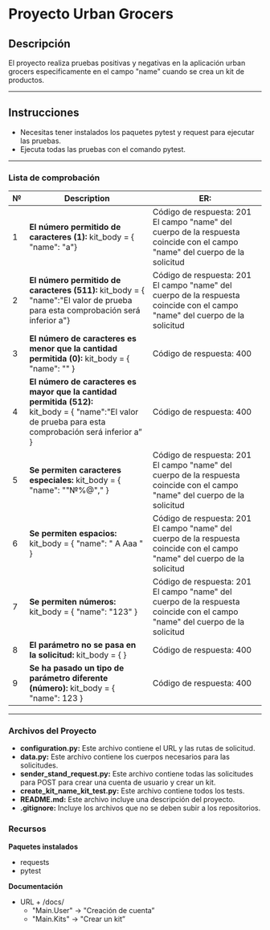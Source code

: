 # Proyecto Urban Grocers


## Descripción
El proyecto realiza pruebas positivas y negativas en la aplicación urban grocers especificamente en el campo "name" cuando se crea un kit de productos.

---

## Instrucciones

- Necesitas tener instalados los paquetes pytest y request para ejecutar las pruebas.
- Ejecuta todas las pruebas con el comando pytest.

---

### Lista de comprobación

| №    | Description                                                                               | ER: | 
|------|-------------------------------------------------------------------------------------------|-| 
| 1    | **El número permitido de caracteres (1):** kit_body = { "name": "a"}                      |Código de respuesta: 201 El campo "name" del cuerpo de la respuesta coincide con el campo "name" del cuerpo de la solicitud|
| 2    | **El número permitido de caracteres (511):** kit_body = { "name":"El valor de prueba para esta comprobación será inferior a"} |Código de respuesta: 201 El campo "name" del cuerpo de la respuesta coincide con el campo "name" del cuerpo de la solicitud|
| 3    | **El número de caracteres es menor que la cantidad permitida (0):** kit_body = { "name": "" }	 |Código de respuesta: 400|
| 4    | **El número de caracteres es mayor que la cantidad permitida (512):** <br/>kit_body = { "name":"El valor de prueba para esta comprobación será inferior a” } |Código de respuesta: 400|
| 5    | **Se permiten caracteres especiales:** kit_body = { "name": ""№%@"," }	                   |Código de respuesta: 201 El campo "name" del cuerpo de la respuesta coincide con el campo "name" del cuerpo de la solicitud|
| 6    | **Se permiten espacios:** kit_body = { "name": " A Aaa " }	                               |Código de respuesta: 201 El campo "name" del cuerpo de la respuesta coincide con el campo "name" del cuerpo de la solicitud|
| 7    | **Se permiten números:** kit_body = { "name": "123" }	                                    |Código de respuesta: 201 El campo "name" del cuerpo de la respuesta coincide con el campo "name" del cuerpo de la solicitud|
| 8    | **El parámetro no se pasa en la solicitud:** kit_body = { }	                              |Código de respuesta: 400|
| 9    | **Se ha pasado un tipo de parámetro diferente (número):** kit_body = { "name": 123 }	     |Código de respuesta: 400|

---
### Archivos del Proyecto

- **configuration.py:** Este archivo contiene el URL y las rutas de solicitud. 
- **data.py:** Este archivo contiene los cuerpos necesarios para las solicitudes. 
- **sender_stand_request.py:** Este archivo contiene todas las solicitudes para POST para crear una cuenta de usuario y crear un kit.
- **create_kit_name_kit_test.py:** Este archivo contiene todos los tests.
- **README.md:** Este archivo incluye una descripción del proyecto. 
- **.gitignore:** Incluye los archivos que no se deben subir a los repositorios.


### Recursos

**Paquetes instalados**
- requests
- pytest

**Documentación**
- URL + /docs/
  - "Main.User" → "Creación de cuenta”
  - "Main.Kits" → "Crear un kit”
